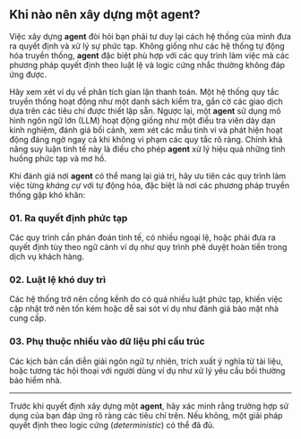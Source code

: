 ## Khi nào nên xây dựng một agent?

Việc xây dựng **agent** đòi hỏi bạn phải tư duy lại cách hệ thống của mình đưa ra quyết định và xử lý sự phức tạp. Không giống như các hệ thống tự động hóa truyền thống, **agent** đặc biệt phù hợp với các quy trình làm việc mà các phương pháp quyết định theo luật lệ và logic cứng nhắc thường không đáp ứng được.

Hãy xem xét ví dụ về phân tích gian lận thanh toán. Một hệ thống quy tắc truyền thống hoạt động như một danh sách kiểm tra, gắn cờ các giao dịch dựa trên các tiêu chí được thiết lập sẵn. Ngược lại, một **agent** sử dụng mô hình ngôn ngữ lớn (LLM) hoạt động giống như một điều tra viên dày dạn kinh nghiệm, đánh giá bối cảnh, xem xét các mẫu tinh vi và phát hiện hoạt động đáng ngờ ngay cả khi không vi phạm các quy tắc rõ ràng. Chính khả năng suy luận tinh tế này là điều cho phép **agent** xử lý hiệu quả những tình huống phức tạp và mơ hồ.

Khi đánh giá nơi **agent** có thể mang lại giá trị, hãy ưu tiên các quy trình làm việc từng *kháng cự* với tự động hóa, đặc biệt là nơi các phương pháp truyền thống gặp khó khăn:

### 01. Ra quyết định phức tạp
Các quy trình cần phán đoán tinh tế, có nhiều ngoại lệ, hoặc phải đưa ra quyết định tùy theo ngữ cảnh ví dụ như quy trình phê duyệt hoàn tiền trong dịch vụ khách hàng.

### 02. Luật lệ khó duy trì
Các hệ thống trở nên cồng kềnh do có quá nhiều luật phức tạp, khiến việc cập nhật trở nên tốn kém hoặc dễ sai sót ví dụ như đánh giá bảo mật nhà cung cấp.

### 03. Phụ thuộc nhiều vào dữ liệu phi cấu trúc
Các kịch bản cần diễn giải ngôn ngữ tự nhiên, trích xuất ý nghĩa từ tài liệu, hoặc tương tác hội thoại với người dùng ví dụ như xử lý yêu cầu bồi thường bảo hiểm nhà.

---

Trước khi quyết định xây dựng một **agent**, hãy xác minh rằng trường hợp sử dụng của bạn đáp ứng rõ ràng các tiêu chí trên. Nếu không, một giải pháp quyết định theo logic cứng (*deterministic*) có thể đã đủ.
